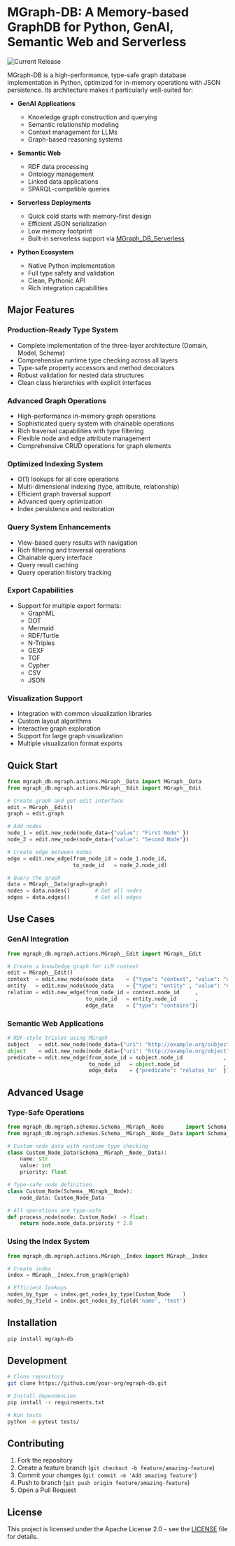 # MGraph-DB: A Memory-based GraphDB for Python, GenAI, Semantic Web and Serverless

![Current Release](https://img.shields.io/badge/release-v1.1.0-blue)

MGraph-DB is a high-performance, type-safe graph database implementation in Python, optimized for in-memory operations with JSON persistence. Its architecture makes it particularly well-suited for:

- **GenAI Applications**
  - Knowledge graph construction and querying
  - Semantic relationship modeling
  - Context management for LLMs
  - Graph-based reasoning systems

- **Semantic Web**
  - RDF data processing
  - Ontology management
  - Linked data applications
  - SPARQL-compatible queries

- **Serverless Deployments**
  - Quick cold starts with memory-first design
  - Efficient JSON serialization
  - Low memory footprint
  - Built-in serverless support via [MGraph_DB_Serverless](https://github.com/owasp-sbot/MGraph-DB-Serverless)

- **Python Ecosystem**
  - Native Python implementation
  - Full type safety and validation
  - Clean, Pythonic API
  - Rich integration capabilities

## Major Features

### Production-Ready Type System
- Complete implementation of the three-layer architecture (Domain, Model, Schema)
- Comprehensive runtime type checking across all layers
- Type-safe property accessors and method decorators
- Robust validation for nested data structures
- Clean class hierarchies with explicit interfaces

### Advanced Graph Operations
- High-performance in-memory graph operations
- Sophisticated query system with chainable operations
- Rich traversal capabilities with type filtering
- Flexible node and edge attribute management
- Comprehensive CRUD operations for graph elements

### Optimized Indexing System
- O(1) lookups for all core operations
- Multi-dimensional indexing (type, attribute, relationship)
- Efficient graph traversal support
- Advanced query optimization
- Index persistence and restoration

### Query System Enhancements
- View-based query results with navigation
- Rich filtering and traversal operations
- Chainable query interface
- Query result caching
- Query operation history tracking

### Export Capabilities
- Support for multiple export formats:
  - GraphML
  - DOT
  - Mermaid
  - RDF/Turtle
  - N-Triples
  - GEXF
  - TGF
  - Cypher
  - CSV
  - JSON

### Visualization Support
- Integration with common visualization libraries
- Custom layout algorithms
- Interactive graph exploration
- Support for large graph visualization
- Multiple visualization format exports

## Quick Start

```python
from mgraph_db.mgraph.actions.MGraph__Data import MGraph__Data
from mgraph_db.mgraph.actions.MGraph__Edit import MGraph__Edit

# Create graph and get edit interface
edit = MGraph__Edit()
graph = edit.graph

# Add nodes
node_1 = edit.new_node(node_data={"value": "First Node" })
node_2 = edit.new_node(node_data={"value": "Second Node"})

# Create edge between nodes
edge = edit.new_edge(from_node_id = node_1.node_id,
                     to_node_id   = node_2.node_id)

# Query the graph
data = MGraph__Data(graph=graph)
nodes = data.nodes()        # Get all nodes
edges = data.edges()        # Get all edges
```

## Use Cases

### GenAI Integration
```python
from mgraph_db.mgraph.actions.MGraph__Edit import MGraph__Edit

# Create a knowledge graph for LLM context
edit = MGraph__Edit()
context  = edit.new_node(node_data    = {"type": "context", "value": "user query"  })
entity   = edit.new_node(node_data    = {"type": "entity" , "value": "named entity"})
relation = edit.new_edge(from_node_id = context.node_id     ,
                         to_node_id   = entity.node_id      ,
                         edge_data    = {"type": "contains"})
```

### Semantic Web Applications
```python
# RDF-style triples using MGraph
subject   = edit.new_node(node_data={"uri": "http://example.org/subject"})
object    = edit.new_node(node_data={"uri": "http://example.org/object"})
predicate = edit.new_edge(from_node_id = subject.node_id             ,
                          to_node_id   = object.node_id              ,
                          edge_data    = {"predicate": "relates_to"  })
```

## Advanced Usage

### Type-Safe Operations

```python
from mgraph_db.mgraph.schemas.Schema__MGraph__Node       import Schema__MGraph__Node
from mgraph_db.mgraph.schemas.Schema__MGraph__Node__Data import Schema__MGraph__Node__Data

# Custom node data with runtime type checking
class Custom_Node_Data(Schema__MGraph__Node__Data):
    name: str                                                                   # Runtime type checking
    value: int                                                                  # for all fields
    priority: float

# Type-safe node definition
class Custom_Node(Schema__MGraph__Node):
    node_data: Custom_Node_Data                                                 # Ensures data integrity

# All operations are type-safe
def process_node(node: Custom_Node) -> float:                                  # Runtime type validation
    return node.node_data.priority * 2.0                                       # Type-safe access
```

### Using the Index System

```python
from mgraph_db.mgraph.actions.MGraph__Index import MGraph__Index

# Create index
index = MGraph__Index.from_graph(graph)

# Efficient lookups
nodes_by_type  = index.get_nodes_by_type(Custom_Node    )
nodes_by_field = index.get_nodes_by_field('name', 'test')
```

## Installation

```bash
pip install mgraph-db
```

## Development

```bash
# Clone repository
git clone https://github.com/your-org/mgraph-db.git

# Install dependencies
pip install -r requirements.txt

# Run tests
python -m pytest tests/
```

## Contributing

1. Fork the repository
2. Create a feature branch (`git checkout -b feature/amazing-feature`)
3. Commit your changes (`git commit -m 'Add amazing feature'`)
4. Push to branch (`git push origin feature/amazing-feature`)
5. Open a Pull Request

## License

This project is licensed under the Apache License 2.0 - see the [LICENSE](LICENSE) file for details.